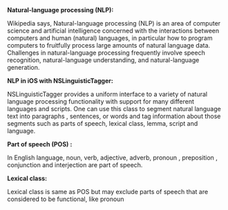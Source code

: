 **Natural-language processing (NLP):**

Wikipedia says, Natural-language processing (NLP) is an area of computer science and artificial intelligence concerned with the interactions between computers and human (natural) languages, in particular how to program computers to fruitfully process large amounts of natural language data. Challenges in natural-language processing frequently involve speech recognition, natural-language understanding, and natural-language generation.


**NLP in iOS with NSLinguisticTagger:**

NSLinguisticTagger provides a uniform interface to a variety of natural language processing functionality with support for many different languages and scripts. One can use this class to segment natural language text into paragraphs , sentences, or words and tag information  about those segments such as parts of speech, lexical class, lemma, script and language.

**Part of speech (POS) :**

In English language, noun, verb, adjective, adverb, pronoun , preposition , conjunction and interjection are part of speech.

**Lexical class:**

Lexical class is same as POS but may exclude parts of speech that are considered to be functional, like pronoun
